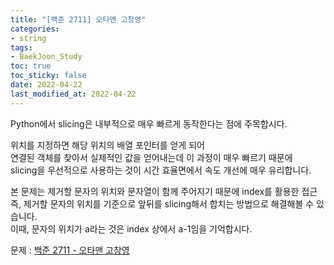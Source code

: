 ```yaml
---
title: "[백준 2711] 오타맨 고창영"
categories: 
- string
tags:
- BaekJoon_Study
toc: true
toc_sticky: false
date: 2022-04-22
last_modified_at: 2022-04-22
---
```


Python에서 slicing은 내부적으로 매우 빠르게 동작한다는 점에 주목합시다.

위치를 지정하면 해당 위치의 배열 포인터를 얻게 되어  
연결된 객체를 찾아서 실제적인 값을 얻어내는데 이 과정이 매우 빠르기 때문에  
slicing을 우선적으로 사용하는 것이 시간 효율면에서 속도 개선에 매우 유리합니다.

본 문제는 제거할 문자의 위치와 문자열이 함께 주어지기 때문에 index를 활용한 접근  
즉, 제거할 문자의 위치를 기준으로 앞뒤를 slicing해서 합치는 방법으로 해결해볼 수 있습니다.  
이때, 문자의 위치가 a라는 것은 index 상에서 a-1임을 기억합시다.

문제 : [백준 2711 - 오타맨 고창영](https://www.acmicpc.net/problem/2711)

<script src="https://gist.github.com/Ryumaker/4f9194260548915d3bfb4ca51a852f1f.js"></script>


